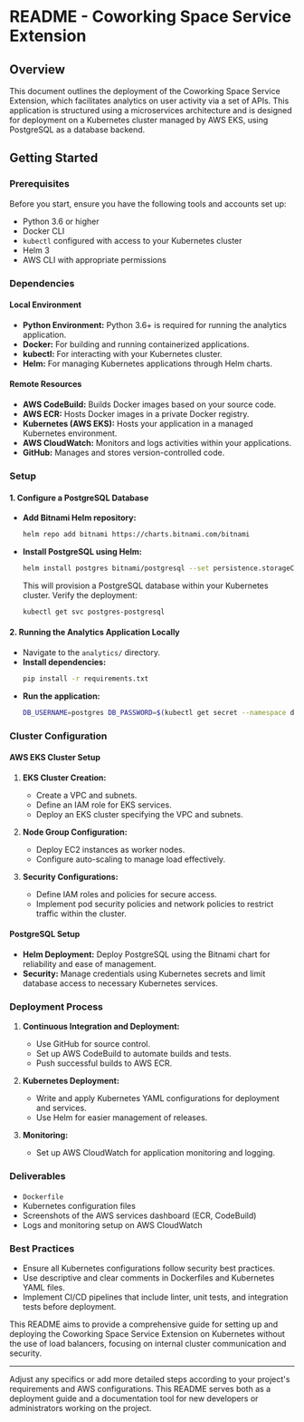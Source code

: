 # README - Coworking Space Service Extension

## Overview

This document outlines the deployment of the Coworking Space Service Extension, which facilitates analytics on user activity via a set of APIs. This application is structured using a microservices architecture and is designed for deployment on a Kubernetes cluster managed by AWS EKS, using PostgreSQL as a database backend.

## Getting Started

### Prerequisites

Before you start, ensure you have the following tools and accounts set up:

- Python 3.6 or higher
- Docker CLI
- `kubectl` configured with access to your Kubernetes cluster
- Helm 3
- AWS CLI with appropriate permissions

### Dependencies

#### Local Environment

- **Python Environment:** Python 3.6+ is required for running the analytics application.
- **Docker:** For building and running containerized applications.
- **kubectl:** For interacting with your Kubernetes cluster.
- **Helm:** For managing Kubernetes applications through Helm charts.

#### Remote Resources

- **AWS CodeBuild:** Builds Docker images based on your source code.
- **AWS ECR:** Hosts Docker images in a private Docker registry.
- **Kubernetes (AWS EKS):** Hosts your application in a managed Kubernetes environment.
- **AWS CloudWatch:** Monitors and logs activities within your applications.
- **GitHub:** Manages and stores version-controlled code.

### Setup

#### 1. Configure a PostgreSQL Database

- **Add Bitnami Helm repository:**
  ```bash
  helm repo add bitnami https://charts.bitnami.com/bitnami
  ```
- **Install PostgreSQL using Helm:**
  ```bash
  helm install postgres bitnami/postgresql --set persistence.storageClass=gp2,volumeSize=10Gi --namespace default
  ```
  This will provision a PostgreSQL database within your Kubernetes cluster. Verify the deployment:
  ```bash
  kubectl get svc postgres-postgresql
  ```

#### 2. Running the Analytics Application Locally

- Navigate to the `analytics/` directory.
- **Install dependencies:**
  ```bash
  pip install -r requirements.txt
  ```
- **Run the application:**
  ```bash
  DB_USERNAME=postgres DB_PASSWORD=$(kubectl get secret --namespace default postgres-postgresql -o jsonpath="{.data.postgres-password}" | base64 --decode) python app.py
  ```

### Cluster Configuration

#### AWS EKS Cluster Setup

1. **EKS Cluster Creation:**
   - Create a VPC and subnets.
   - Define an IAM role for EKS services.
   - Deploy an EKS cluster specifying the VPC and subnets.

2. **Node Group Configuration:**
   - Deploy EC2 instances as worker nodes.
   - Configure auto-scaling to manage load effectively.

3. **Security Configurations:**
   - Define IAM roles and policies for secure access.
   - Implement pod security policies and network policies to restrict traffic within the cluster.

#### PostgreSQL Setup

- **Helm Deployment:** Deploy PostgreSQL using the Bitnami chart for reliability and ease of management.
- **Security:** Manage credentials using Kubernetes secrets and limit database access to necessary Kubernetes services.

### Deployment Process

1. **Continuous Integration and Deployment:**
   - Use GitHub for source control.
   - Set up AWS CodeBuild to automate builds and tests.
   - Push successful builds to AWS ECR.

2. **Kubernetes Deployment:**
   - Write and apply Kubernetes YAML configurations for deployment and services.
   - Use Helm for easier management of releases.

3. **Monitoring:**
   - Set up AWS CloudWatch for application monitoring and logging.

### Deliverables

- `Dockerfile`
- Kubernetes configuration files
- Screenshots of the AWS services dashboard (ECR, CodeBuild)
- Logs and monitoring setup on AWS CloudWatch

### Best Practices

- Ensure all Kubernetes configurations follow security best practices.
- Use descriptive and clear comments in Dockerfiles and Kubernetes YAML files.
- Implement CI/CD pipelines that include linter, unit tests, and integration tests before deployment.

This README aims to provide a comprehensive guide for setting up and deploying the Coworking Space Service Extension on Kubernetes without the use of load balancers, focusing on internal cluster communication and security.

---

Adjust any specifics or add more detailed steps according to your project's requirements and AWS configurations. This README serves both as a deployment guide and a documentation tool for new developers or administrators working on the project.
